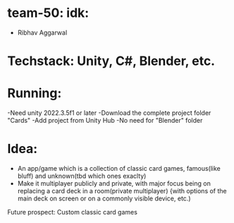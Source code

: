 # team-50: idk: 
 - Ribhav Aggarwal
# Techstack: Unity, C#, Blender, etc.
# Running:
-Need unity 2022.3.5f1 or later
-Download the complete project folder "Cards"
-Add project from Unity Hub
-No need for "Blender" folder

# Idea:
- An app/game which is a collection of classic card games, famous(like bluff) and unknown(tbd which ones exaclty)
- Make it  multiplayer publicly and private, with major focus being on replacing a card deck in a room(private multiplayer)
  {with options of the main deck on screen or on a commonly visible device, etc.)

Future prospect: Custom classic card games
